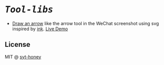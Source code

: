 <h1><em><samp>Tool-libs</samp></em></h1>

* [Draw an arrow](./arrow/README.md) like the arrow tool in the WeChat screenshot using svg inspired by [ink](https://github.com/hyrious/ink). [Live Demo](https://syt-honey.github.io/tool-libs/arrow/index.html)

## License

MIT @ [syt-honey](https://github.com/syt-honey)